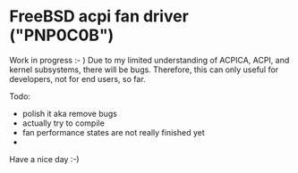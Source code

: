 #  FreeBSD acpi fan driver ("PNP0C0B")

Work in progress :- )
Due to my limited understanding of ACPICA, ACPI, and kernel subsystems, there will be bugs. Therefore, this can only useful for developers, not for end users, so far.

Todo: 
- polish it aka remove bugs
- actually try to compile
- fan performance states are not really finished yet
- 
Have a nice day :-)
